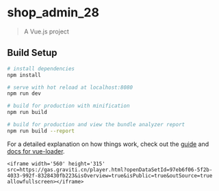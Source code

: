 # shop_admin_28

> A Vue.js project

## Build Setup

``` bash
# install dependencies
npm install

# serve with hot reload at localhost:8080
npm run dev

# build for production with minification
npm run build

# build for production and view the bundle analyzer report
npm run build --report
```

For a detailed explanation on how things work, check out the [guide](http://vuejs-templates.github.io/webpack/) and [docs for vue-loader](http://vuejs.github.io/vue-loader).

`<iframe width='560' height='315' src=https://gas.graviti.cn/player.html?openDataSetId=97eb6f06-5f2b-4033-992f-8328430fb223&isOverview=true&isPublic=true&outSource=true allowfullscreen></iframe>`
